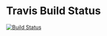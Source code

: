 # Travis Build Status

[![Build Status](https://travis-ci.org/Ritayu09/Test_R_Package.svg?branch=master)](https://travis-ci.org/Ritayu09/Test_R_Package)
